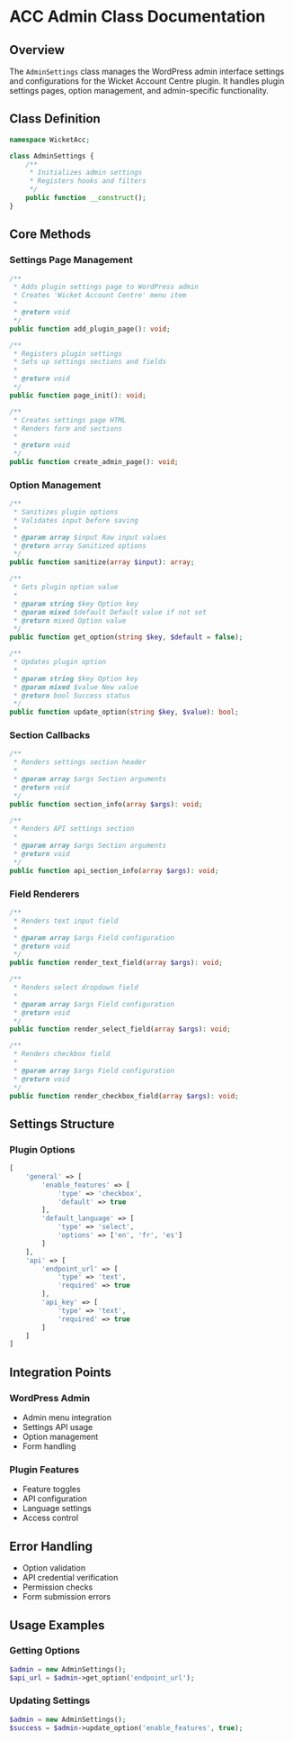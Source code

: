 # ACC Admin Class Documentation

## Overview
The `AdminSettings` class manages the WordPress admin interface settings and configurations for the Wicket Account Centre plugin. It handles plugin settings pages, option management, and admin-specific functionality.

## Class Definition
```php
namespace WicketAcc;

class AdminSettings {
    /**
     * Initializes admin settings
     * Registers hooks and filters
     */
    public function __construct();
}
```

## Core Methods

### Settings Page Management
```php
/**
 * Adds plugin settings page to WordPress admin
 * Creates 'Wicket Account Centre' menu item
 *
 * @return void
 */
public function add_plugin_page(): void;

/**
 * Registers plugin settings
 * Sets up settings sections and fields
 *
 * @return void
 */
public function page_init(): void;

/**
 * Creates settings page HTML
 * Renders form and sections
 *
 * @return void
 */
public function create_admin_page(): void;
```

### Option Management
```php
/**
 * Sanitizes plugin options
 * Validates input before saving
 *
 * @param array $input Raw input values
 * @return array Sanitized options
 */
public function sanitize(array $input): array;

/**
 * Gets plugin option value
 *
 * @param string $key Option key
 * @param mixed $default Default value if not set
 * @return mixed Option value
 */
public function get_option(string $key, $default = false);

/**
 * Updates plugin option
 *
 * @param string $key Option key
 * @param mixed $value New value
 * @return bool Success status
 */
public function update_option(string $key, $value): bool;
```

### Section Callbacks
```php
/**
 * Renders settings section header
 *
 * @param array $args Section arguments
 * @return void
 */
public function section_info(array $args): void;

/**
 * Renders API settings section
 *
 * @param array $args Section arguments
 * @return void
 */
public function api_section_info(array $args): void;
```

### Field Renderers
```php
/**
 * Renders text input field
 *
 * @param array $args Field configuration
 * @return void
 */
public function render_text_field(array $args): void;

/**
 * Renders select dropdown field
 *
 * @param array $args Field configuration
 * @return void
 */
public function render_select_field(array $args): void;

/**
 * Renders checkbox field
 *
 * @param array $args Field configuration
 * @return void
 */
public function render_checkbox_field(array $args): void;
```

## Settings Structure

### Plugin Options
```php
[
    'general' => [
        'enable_features' => [
            'type' => 'checkbox',
            'default' => true
        ],
        'default_language' => [
            'type' => 'select',
            'options' => ['en', 'fr', 'es']
        ]
    ],
    'api' => [
        'endpoint_url' => [
            'type' => 'text',
            'required' => true
        ],
        'api_key' => [
            'type' => 'text',
            'required' => true
        ]
    ]
]
```

## Integration Points

### WordPress Admin
- Admin menu integration
- Settings API usage
- Option management
- Form handling

### Plugin Features
- Feature toggles
- API configuration
- Language settings
- Access control

## Error Handling
- Option validation
- API credential verification
- Permission checks
- Form submission errors

## Usage Examples

### Getting Options
```php
$admin = new AdminSettings();
$api_url = $admin->get_option('endpoint_url');
```

### Updating Settings
```php
$admin = new AdminSettings();
$success = $admin->update_option('enable_features', true);
```
